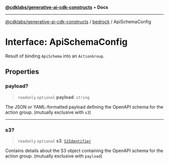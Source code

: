 [**@cdklabs/generative-ai-cdk-constructs**](../../../README.md) • **Docs**

***

[@cdklabs/generative-ai-cdk-constructs](../../../README.md) / [bedrock](../README.md) / ApiSchemaConfig

# Interface: ApiSchemaConfig

Result of binding `ApiSchema` into an `ActionGroup`.

## Properties

### payload?

> `readonly` `optional` **payload**: `string`

The JSON or YAML-formatted payload defining the OpenAPI schema for the action group.
(mutually exclusive with `s3`)

***

### s3?

> `readonly` `optional` **s3**: [`S3Identifier`](S3Identifier.md)

Contains details about the S3 object containing the OpenAPI schema for the action group.
(mutually exclusive with `payload`)
